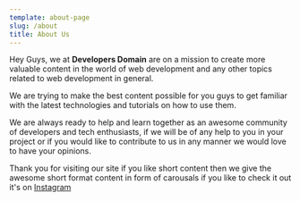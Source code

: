 ```yaml
---
template: about-page
slug: /about
title: About Us
---
```

<!--StartFragment-->

Hey Guys, we at **Developers Domain** are on a mission to create more valuable content in the world of web development and any other topics related to web development in general.

We are trying to make the best content possible for you guys to get familiar with the latest technologies and tutorials on how to use them.

We are always ready to help and learn together as an awesome community of developers and tech enthusiasts, if we will be of any help to you in your project or if you would like to contribute to us in any manner we would love to have your opinions.

Thank you for visiting our site if you like short content then we give the awesome short format content in form of carousals if you like to check it out it's on [](https://instagram.com/developers.domain)[Instagram](https://instagram.com/developers.domain)

<!--EndFragment-->